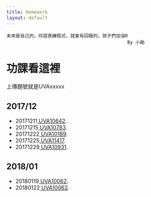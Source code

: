 ```yaml
---
title: Homework
layout: default
---
```

```
未來是自己的，你認真練程式，就會有回報的，孩子們加油R  
                                        	By 小勛
```

# 功課看這裡
上傳題號就是UVAxxxxx
## 2017/12
*   20171211<a href="https://uva.onlinejudge.org/index.php?option=com_onlinejudge&Itemid=8&category=18&page=show_problem&problem=1583" target="_blank"> UVA10642</a>.<br>
*   20171215<a href="https://uva.onlinejudge.org/index.php?option=com_onlinejudge&Itemid=8&category=19&page=show_problem&problem=1724" target="_blank"> UVA10783</a>.<br>
*   20171222<a href="https://uva.onlinejudge.org/index.php?option=com_onlinejudge&Itemid=8&page=show_problem&problem=1130" target="_blank"> UVA10189</a>.<br>
*   20171225<a href="https://uva.onlinejudge.org/index.php?option=com_onlinejudge&Itemid=8&page=show_problem&problem=2412" target="_blank"> UVA11417</a>.<br>
*   20171229<a href="https://uva.onlinejudge.org/index.php?option=onlinejudge&page=show_problem&problem=1872" target="_blank"> UVA10931</a>.<br>
  
## 2018/01
* 20180119<a href="https://uva.onlinejudge.org/index.php?option=com_onlinejudge&Itemid=8&page=show_problem&problem=1003" target="_blank"> UVA10062</a>.<br>
* 20180122<a href="https://uva.onlinejudge.org/index.php?option=onlinejudge&page=show_problem&problem=1131" target="_blank"> UVA10062</a>.<br>
